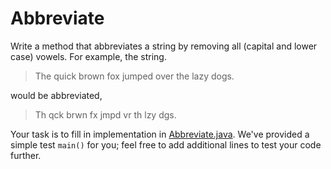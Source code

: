 # Abbreviate

Write a method that abbreviates a string by removing all (capital and lower
case) vowels. For example, the string.

> The quick brown fox jumped over the lazy dogs.

would be abbreviated,

> Th qck brwn fx jmpd vr th lzy dgs.

Your task is to fill in implementation in [Abbreviate.java](Abbreviate.java).
We've provided a simple test `main()` for you; feel free to add additional lines
to test your code further.
